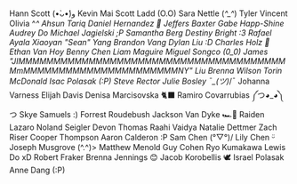 Hann Scott (•̀ᴗ•́)و
Kevin Mai
Scott Ladd (O.O)
Sara Nettle (*^_^*)
Tyler Vincent
Olivia ^_^
Ahsun Tariq
Daniel Hernandez 👋
Jeffers Baxter
Gabe Happ-Shine
Audrey Do
Michael  Jagielski ;P
Samantha Berg
Destiny Bright :3
Rafael Ayala
Xiaoyan "Sean" Yang
Brandon Vang
Dylan Liu :D
Charles Holz 💾
Ethan Van Hoy
Benny Chen
Liam Maguire
Miguel Songco (0_0)
James "JIMMMMMMMMMMMMMMMMMMMMMMMMMMMMMMMMMMMMMMMmMMMMMMMMMMMMMMMMMMMMMMNY" Liu
Brenna Wilson
Torin McDonald
Isac Polasak (:P)
Steve Rector
Julie Bosley ¯\_(ツ)_/¯
Johanna Varness
Elijah Davis
Denisa Marcisovska 🐈‍⬛
Ramiro Covarrubias ༼つ◕_◕༽つ
Skye Samuels :)
Forrest Roudebush
Jackson Van Dyke 🏎️🏁
Raiden Lazaro
Noland Seigler
Devon Thomas
Raahi Vaidya
Natalie Dettmer
Zach Riser
Cooper Thompson
Aaron Calderon :P
Sam Chen (°▽°)/
Lily Chen ᵕ̈
Joseph Musgrove (^.^)>
Matthew Menold
Guy Cohen
Ryo Kumakawa
Lewis Do xD
Robert Fraker
Brenna Jennings 😊
Jacob Korobellis
🕊 Israel Polasak 
Anne Dang (:P)
